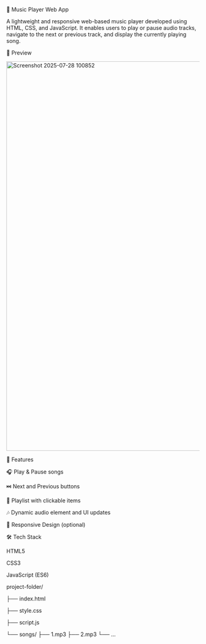 🎵 Music Player Web App

A lightweight and responsive web-based music player developed using HTML, CSS, and JavaScript. It enables users to play or pause audio tracks, navigate to the next or previous track, and display the currently playing song.





📸 Preview

<img width="1910" height="1016" alt="Screenshot 2025-07-28 100852" src="https://github.com/user-attachments/assets/e48b19ca-888d-4724-9e2e-c9b8b0012c24" />



🚀 Features

🎧 Play & Pause songs

⏭️ Next and Previous buttons

📃 Playlist with clickable items

🎶 Dynamic audio element and UI updates

📱 Responsive Design (optional)






🛠️ Tech Stack

HTML5

CSS3

JavaScript (ES6)

project-folder/

├── index.html

├── style.css

├── script.js

└── songs/
    ├── 1.mp3
    ├── 2.mp3
    └── ...
